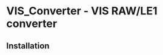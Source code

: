 VIS_Converter - VIS RAW/LE1 converter
=========================================

Installation
-------------

